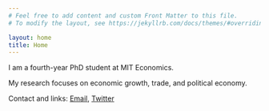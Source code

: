 ```yaml
---
# Feel free to add content and custom Front Matter to this file.
# To modify the layout, see https://jekyllrb.com/docs/themes/#overriding-theme-defaults

layout: home
title: Home
---
```


I am a fourth-year PhD student at MIT Economics.

My research focuses on economic growth, trade, and political economy.


Contact and links: [Email](mailto:skikuchi@mit.edu), [Twitter](https://twitter.com/ShinnKikuchi)